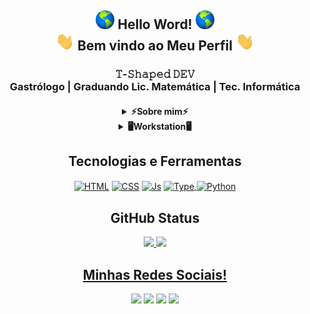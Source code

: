<h2 align="center"><img src="https://github.com/Samuraiflamesf/samuraiflamesf/blob/main/_gif/globe.gif?raw=true" width="30px"> Hello Word! <img src="https://github.com/Samuraiflamesf/samuraiflamesf/blob/main/_gif/globe.gif?raw=true" width="30px"><br> <img src="https://github.com/Samuraiflamesf/samuraiflamesf/blob/main/_gif/Hi.gif?raw=true" width="30px"> Bem vindo ao Meu Perfil <img src="https://github.com/Samuraiflamesf/samuraiflamesf/blob/main/_gif/Hi.gif?raw=true" width="30px"></h2>
     <h3 align="center">𝚃-𝚂𝚑𝚊𝚙𝚎𝚍 𝙳𝙴𝚅<br/>
      Gastrólogo | Graduando Lic. Matemática | Tec. Informática</h3>
<h4 align="center"><details><summary><b>
   ⚡Sobre mim⚡</b></summary>
   <p align="center">Reconheço-me como entusiasta em novas tecnologias do mercado, com aprendizado adquirido dia após dia. Sou constante e gosto de estar sempre em movimento, estagnar é de longe um objetivo profissional ou pessoal, amo aprender, amo entender, gosto de sentir evoluindo independente do ritmo. Sou focado, determinado, sei o que quero e onde quero chegar, toda a minha trajetória profissional embora em área diferente da programação me ajudou a forjar quem eu sou, entender que conhecimento é vasto e tenho muito a aprender, onde a melhor maneira de avançar é dando o meu melhor.<br>
 Atualmente curso ADS na, em paralelo Licenciatura em Matematica no IFBA. Possuo nível superior em Gastronomia pela UNIFACS e curso técnico em Informatica pela CEEP ISAIAS ALVES. Possuo experiência profissional na área de informática, busca recolocação no mercado de trabalho, onde busco atuar na área de desenvolvimento de sistemas. Em constante atualização com cursos na área de programação(Rocketseat e B7Web), acredito que meu trabalho trara benefícios aos negociosos da empresa.</p></details>
<details><summary><b>🖥️Workstation🖥️</b></summary><ul>
   <b>SO:</b> Dual Boot(Windows 10 & Ubuntu)</br>
   <b>Code Editor:</b> VSCode.</br>
   <b>PC:</b> E5-2640v3 + 32Gb + RX 560</br>
    </details></h4>
<div align="center" dir="auto">
   <h2 align="center">
Tecnologias e Ferramentas</h2> 
<a target="_blank" rel="noopener noreferrer" href="https://camo.githubusercontent.com/d63d473e728e20a286d22bb2226a7bf45a2b9ac6c72c59c0e61e9730bfe4168c/68747470733a2f2f696d672e736869656c64732e696f2f62616467652f48544d4c352d4533344632363f7374796c653d666f722d7468652d6261646765266c6f676f3d68746d6c35266c6f676f436f6c6f723d7768697465"><img align="center" alt="HTML" src="https://camo.githubusercontent.com/d63d473e728e20a286d22bb2226a7bf45a2b9ac6c72c59c0e61e9730bfe4168c/68747470733a2f2f696d672e736869656c64732e696f2f62616467652f48544d4c352d4533344632363f7374796c653d666f722d7468652d6261646765266c6f676f3d68746d6c35266c6f676f436f6c6f723d7768697465" data-canonical-src="https://img.shields.io/badge/HTML5-E34F26?style=for-the-badge&amp;logo=html5&amp;logoColor=white" style="max-width: 100%;"></a>
<a target="_blank" rel="noopener noreferrer" href="https://camo.githubusercontent.com/3a0f693cfa032ea4404e8e02d485599bd0d192282b921026e89d271aaa3d7565/68747470733a2f2f696d672e736869656c64732e696f2f62616467652f435353332d3135373242363f7374796c653d666f722d7468652d6261646765266c6f676f3d63737333266c6f676f436f6c6f723d7768697465"><img align="center" alt="CSS" src="https://camo.githubusercontent.com/3a0f693cfa032ea4404e8e02d485599bd0d192282b921026e89d271aaa3d7565/68747470733a2f2f696d672e736869656c64732e696f2f62616467652f435353332d3135373242363f7374796c653d666f722d7468652d6261646765266c6f676f3d63737333266c6f676f436f6c6f723d7768697465" data-canonical-src="https://img.shields.io/badge/CSS3-1572B6?style=for-the-badge&amp;logo=css3&amp;logoColor=white" style="max-width: 100%;"></a>
<a target="_blank" rel="noopener noreferrer" href="https://camo.githubusercontent.com/9d07c04bdd98c662d5df9d4e1cc1de8446ffeaebca330feb161f1fb8e1188204/68747470733a2f2f696d672e736869656c64732e696f2f62616467652f4a6176615363726970742d4637444631453f7374796c653d666f722d7468652d6261646765266c6f676f3d6a617661736372697074266c6f676f436f6c6f723d626c61636b"><img align="center" alt="Js" src="https://camo.githubusercontent.com/9d07c04bdd98c662d5df9d4e1cc1de8446ffeaebca330feb161f1fb8e1188204/68747470733a2f2f696d672e736869656c64732e696f2f62616467652f4a6176615363726970742d4637444631453f7374796c653d666f722d7468652d6261646765266c6f676f3d6a617661736372697074266c6f676f436f6c6f723d626c61636b" data-canonical-src="https://img.shields.io/badge/JavaScript-F7DF1E?style=for-the-badge&amp;logo=javascript&amp;logoColor=black" style="max-width: 100%;"></a>
 <a target="_blank" rel="noopener noreferrer" href="https://camo.githubusercontent.com/27250b9f428b32314f8610e1a996939cc116da5f8c4d8a2f8ed37104275085b8/68747470733a2f2f696d672e736869656c64732e696f2f62616467652f507974686f6e2d3134333534433f7374796c653d666f722d7468652d6261646765266c6f676f3d707974686f6e266c6f676f436f6c6f723d7768697465"><img align="center" alt="Type" src="https://camo.githubusercontent.com/aae05670916876848fca0e5da6c59bb40c50ec3b07a0101ecc6502000468b240/68747470733a2f2f696d672e736869656c64732e696f2f62616467652f747970657363726970742532302d2532333030374143432e7376673f267374796c653d666f722d7468652d6261646765266c6f676f3d74797065736372697074266c6f676f436f6c6f723d7768697465" height="25" data-canonical-src="https://img.shields.io/badge/typescript%20-%23007ACC.svg?&amp;style=for-the-badge&amp;logo=typescript&amp;logoColor=white" style="max-width: 100%;">
    <img align="center" alt="Python" src="https://camo.githubusercontent.com/27250b9f428b32314f8610e1a996939cc116da5f8c4d8a2f8ed37104275085b8/68747470733a2f2f696d672e736869656c64732e696f2f62616467652f507974686f6e2d3134333534433f7374796c653d666f722d7468652d6261646765266c6f676f3d707974686f6e266c6f676f436f6c6f723d7768697465" data-canonical-src="https://img.shields.io/badge/Python-14354C?style=for-the-badge&amp;logo=python&amp;logoColor=white" style="max-width: 100%;"></a>
   
   
</div>
 <div align="center" >
 <h2 align="center">GitHub Status</h2>
  <a href="https://github.com/samuraiflamesf">
   <img height="200px"src="https://github-readme-stats.vercel.app/api/top-langs/?username=samuraiflamesf&langs_count=8&theme=midnight-purple"/>
  <img height="200px" w src="https://github-readme-stats.vercel.app/api?username=samuraiflamesf&show_icons=true&theme=midnight-purple&include_all_commits=true&count_private=true"/>
   
   </div>
<h2 align="center">Minhas Redes Sociais!</h2>
<div align="center"> 
  <a href="https://www.youtube.com/channel/UCqcrZPdAU0NOdqJu4OAyt9A" target="_blank"><img src="https://img.shields.io/badge/YouTube-FF0000?style=for-the-badge&logo=youtube&logoColor=white" target="_blank"></a>
  <a href = "mailto:samuraiflamesf@gmail.com"><img src="https://img.shields.io/badge/-Gmail-%23333?style=for-the-badge&logo=gmail&logoColor=white" target="_blank"></a>
  <a href="https://www.linkedin.com/in/bernardo-nogueira-da-silva-0755431a6/" target="_blank"><img src="https://img.shields.io/badge/-LinkedIn-%230077B5?style=for-the-badge&logo=linkedin&logoColor=white" target="_blank"></a> 
   <a href="https://steamcommunity.com/id/SamuraiFlameSF" target="_blank"><img src="hhttps://img.shields.io/badge/Steam-000000?style=for-the-badge&logo=steam&logoColor=white" target="_blank"></a> 
</div>
